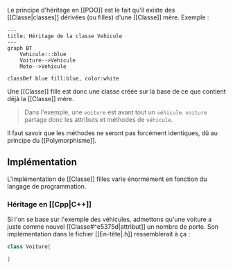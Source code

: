 Le principe d'héritage en [[POO]] est le fait qu'il existe des [[Classe|classes]] dérivées (ou filles) d'une [[Classe]] mère.
Exemple :
```mermaid
---
title: Héritage de la classe Vehicule
---
graph BT
	Vehicule:::blue
	Voiture-->Vehicule
	Moto-->Vehicule
	
classDef blue fill:blue, color:white
```

Une [[Classe]] fille est donc une classe créée sur la base de ce que contient déjà la [[Classe]] mère.
> Dans l'exemple, une `voiture` est avant tout un `véhicule`. `voiture` partage donc les attributs et méthodes de `véhicule`.

Il faut savoir que les méthodes ne seront pas forcément identiques, dû au principe du [[Polymorphisme]].
## Implémentation
L'implémentation de [[Classe]] filles varie énormément en fonction du langage de programmation.
### Héritage en [[Cpp|C++]]
Si l'on se base sur l'exemple des véhicules, admettons qu'une voiture a juste comme nouvel [[Classe#^e5375d|attribut]] un nombre de porte. Son implémentation dans le fichier [[En-tête|.h]] ressemblerait à ça :
```cpp
class Voiture{

}
```